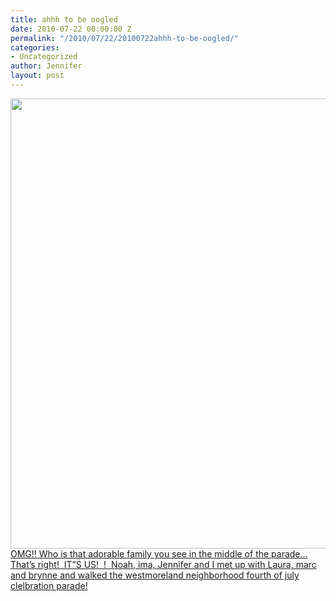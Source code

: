 ```yaml
---
title: ahhh to be oogled
date: 2010-07-22 00:00:00 Z
permalink: "/2010/07/22/20100722ahhh-to-be-oogled/"
categories:
- Uncategorized
author: Jennifer
layout: post
---
```


[<img title="july4parade_2010" height="720" alt="" width="540" class="alignleft size-full wp-image-826" src="/teamelam/assets/images/ahhh-to-be-oogled/1280906984000-missing.jpg" />](http://www.flickr.com/photos/jenniferandJennifers_photos/sets/72157624296436355/)[OMG!! Who is that adorable family you see in the middle of the parade&#8230; That&#8217;s right!  IT&#8221;S US!  !  Noah, ima, Jennifer and I met up with Laura, marc and brynne and walked the westmoreland neighborhood fourth of july clelbration parade!](http://www.flickr.com/photos/jenniferandJennifers_photos/sets/72157624296436355/)
